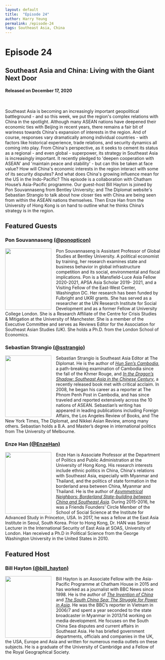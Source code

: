 ```yaml
---
layout: default
title:  "Episode 24"
author: Harry Yeung
permalink: /episode-24
tags: Southeast Asia, China
---
```


<head>
  <meta name="twitter:card" content="summary" />
  <meta name="twitter:site" content="@AsiaMattersPod" />
  <meta name="twitter:title" content="Episode 24 | Southeast Asia and China: Living with the Giant Next Door" />
  <meta name="twitter:description" content="Southeast Asia is becoming an increasingly important geopolitical battleground - and so this week, we put the region's complex relations with China in the spotlight. Although many ASEAN nations have deepened their economic ties with Beijing in recent years, there remains a fair bit of wariness towards China's expansion of interests in the region." />
  <meta name="twitter:image" content="https://user-images.githubusercontent.com/67763587/97117453-1b73b880-16c1-11eb-8dfb-30e8781bf66c.png" />
</head>

# Episode 24
## Southeast Asia and China: Living with the Giant Next Door
#### Released on December 17, 2020

<div id="buzzsprout-player-6891599"></div>
<script src="https://www.buzzsprout.com/699187/6891599-southeast-asia.js?container_id=buzzsprout-player-6891599&player=small" type="text/javascript" charset="utf-8"></script>
<br>

Southeast Asia is becoming an increasingly important geopolitical battleground - and so this week, we put the region's complex relations with China in the spotlight. Although many ASEAN nations have deepened their economic ties with Beijing in recent years, there remains a fair bit of wariness towards China's expansion of interests in the region. And of course, responses vary dramatically among individual countries - with factors like historical experience, trade relations, and security dynamics all coming into play. From China's perspective, as it seeks to cement its status as a regional - and even global - superpower, its strategy in Southeast Asia is increasingly important. It recently pledged to 'deepen cooperation with ASEAN' and 'maintain peace and stability' - but can this be taken at face value? How will China's economic interests in the region interact with some of its security disputes? And what does China's growing influence mean for the US in the Indo-Pacific? This episode is a collaboration with Chatham House’s Asia-Pacific programme. Our guest-host Bill Hayton is joined by Pon Souvannaseng from Bentley University; and The Diplomat website's Sebastian Strangio to talk about how closer ties with China are being seen from within the ASEAN nations themselves. Then Enze Han from the University of Hong Kong is on hand to outline what he thinks China’s strategy is in the region.

## Featured Guests

### Pon Souvannaseng [(@ponopticon)](https://twitter.com/ponopticon)

<img src="https://user-images.githubusercontent.com/67763587/102580872-48868b00-40b4-11eb-87eb-b1911363ca74.png"
  style="width:150px;height:200px;margin-right:15px;"
  align="left" />
  <p>Pon Souvannaseng is Assistant Professor of Global Studies at Bentley University. A political economist by training, her research examines state and business behavior in global infrastructure competition and its social, environmental and fiscal implications.  Pon is a Mansfield-Luce Asia Fellow 2020-2021, APSA Asia Scholar 2019- 2021, and a Visiting Fellow of the East-West Center, Washington DC. Her research has been funded by Fulbright and UKRI grants. She has served as a researcher at the UN Research Institute for Social Development and as a former Fellow at University College London. She is a Research Affiliate of the Centre for Crisis Studies & Mitigation at the University of Manchester. She is a member of the Executive Committee and serves as Reviews Editor for the Association for Southeast Asian Studies (UK). She holds a Ph.D. from the London School of Economics.</p>

### Sebastian Strangio [(@sstrangio)](https://twitter.com/sstrangio)

<img src="https://user-images.githubusercontent.com/67763587/102558729-f4af7e00-4082-11eb-8720-a4f2ce06ef97.png"
  style="width:150px;height:200px;margin-right:15px;"
  align="left" />
  <p>Sebastian Strangio is Southeast Asia Editor at The Diplomat. He is the author of <a href="https://amzn.to/389Yjcq"><i>Hun Sen’s Cambodia</i></a>, a path-breaking examination of Cambodia since the fall of the Khmer Rouge, and <a href="https://amzn.to/38buWqk"><i>In the Dragon’s Shadow: Southeast Asia in the Chinese Century</i></a>, a recently released book met with critical acclaim. In 2008, he began his career as a reporter at The Phnom Penh Post in Cambodia, and has since traveled and reported extensively across the 10 nations of ASEAN. Sebastian’s writing has appeared in leading publications including Foreign Affairs, the Los Angeles Review of Books, and The New York Times, The Diplomat, and Nikkei Asian Review, among many others. Sebastian holds a B.A. and Master’s degree in international politics from The University of Melbourne.</p>

### Enze Han [(@EnzeHan)](https://twitter.com/EnzeHan)

<img src="https://user-images.githubusercontent.com/67763587/102581376-48d35600-40b5-11eb-8bd1-e6736603e72e.png"
  style="width:150px;height:200px;margin-right:15px;"
  align="left" />
  <p>Enze Han is Associate Professor at the Department of Politics and Public Administration at the University of Hong Kong. His research interests include ethnic politics in China, China's relations with Southeast Asia, especially with Myanmar and Thailand, and the politics of state formation in the borderland area between China, Myanmar and Thailand. He is the author of <a href="https://amzn.to/3msuCZb"><i>Asymmetrical Neighbors: Borderland State-building between China and Southeast Asia</i></a>. During 2015-2016, he was a Friends Founders' Circle Member of the School of Social Science at the Institute for Advanced Study in Princeton, USA. In 2017, he was a fellow at the East Asia Institute in Seoul, South Korea. Prior to Hong Kong, Dr. HAN was Senior Lecturer in the International Security of East Asia at SOAS, University of London. Han received a Ph.D in Political Science from the George Washington University in the United States in 2010. </p>

## Featured Host

### Bill Hayton [(@bill_hayton)](https://twitter.com/bill_hayton)

<img src="https://user-images.githubusercontent.com/67763587/102581433-6accd880-40b5-11eb-93b1-f1c0c065ee74.png"
  style="width:150px;height:200px;margin-right:15px;"
  align="left" />
  <p>Bill Hayton is an Associate Fellow with the Asia-Pacific Programme at Chatham House in 2015 and has worked as a journalist with BBC News since 1998. He is the author of <a href="https://amzn.to/38iCK9F"><i>The Invention of China</i></a> and <a href="https://amzn.to/34rzQhI"><i>The South China Sea: The Struggle for Power in Asia</i></a>. He was the BBC’s reporter in Vietnam in 2006/7 and spent a year seconded to the state broadcaster in Myanmar in 2013/14 working on media development. He focuses on the South China Sea disputes and current affairs in Southeast Asia. He has briefed government departments, officials and companies in the UK, the USA, Europe and Asia and written for numerous media outlets on these subjects. He is a graduate of the University of Cambridge and a Fellow of the Royal Geographical Society.</p>
